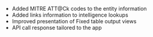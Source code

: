 * Added MITRE ATT@Ck codes to the entity information
* Added links information to intelligence lookups
* Improved presentation of Fixed table output views
* API call response tailored to the app
